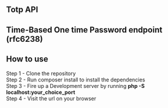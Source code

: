 ## Totp API
## Time-Based One time Password endpoint (rfc6238)

## How to use
Step 1 - Clone the repository <br>
Step 2 - Run composer install to install the dependencies <br>
Step 3 - Fire up a Development server by running <b>php -S localhost:your_choice_port</b> <br>
Step 4 - Visit the url on your browser
